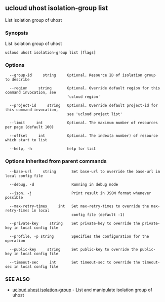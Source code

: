 

## ucloud uhost isolation-group list

List isolation group of uhost

### Synopsis

List isolation group of uhost

```
ucloud uhost isolation-group list [flags]
```

### Options

```
  --group-id     string     Optional. Resource ID of isolation group to describe 

  --region     string       Optional. Override default region for this command invocation, see
                            'ucloud region' 

  --project-id     string   Optional. Override default project-id for this command invocation,
                            see 'ucloud project list' 

  --limit     int           Optional. The maximum number of resources per page (default 100) 

  --offset     int          Optional. The index(a number) of resource which start to list 

  --help, -h                help for list 

```

### Options inherited from parent commands

```
  --base-url     string       Set base-url to override the base-url in local config file 

  --debug, -d                 Running in debug mode 

  --json, -j                  Print result in JSON format whenever possible 

  --max-retry-times     int   Set max-retry-times to override the max-retry-times in local
                              config file (default -1) 

  --private-key     string    Set private-key to override the private-key in local config file 

  --profile, -p string        Specifies the configuration for the operation 

  --public-key     string     Set public-key to override the public-key in local config file 

  --timeout-sec     int       Set timeout-sec to override the timeout-sec in local config file 

```

### SEE ALSO

* [ucloud uhost isolation-group](developer/cli/cmd/ucloud/uhost/isolation-group)	 - List and manipulate isolation group of uhost

